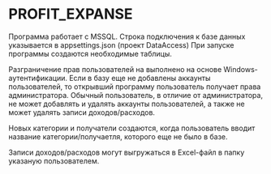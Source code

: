 # PROFIT_EXPANSE
Программа работает с MSSQL.
Строка подключения к базе данных указывается в appsettings.json (проект DataAccess)
При запуске программы создаются необходимые таблицы.

Разграничение прав пользователей на выполнено на основе Windows-аутентификации.
Если в базу еще не добавлены аккаунты пользователей, то открывший программу пользователь получает права администратора.
Обычный пользователь, в отличие от администратора, не может добавлять и удалять аккаунты пользователей, а также не может удалять записи доходов/расходов.

Новых категории и получатели создаются, когда пользователь вводит название категории/получаетля, которого еще не было в базе. 

Записи доходов/расходов могут выгружаться в Excel-файл в папку указаную пользователем. 
